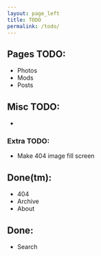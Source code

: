 ```yaml
---
layout: page_left
title: TODO
permalink: /todo/
---
```


## Pages TODO:
* Photos
* Mods
* Posts

## Misc TODO:
* 

### Extra TODO:
* Make 404 image fill screen

## Done(tm):
* 404
* Archive
* About

## Done:
* Search